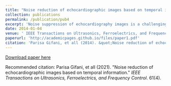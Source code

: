 ```yaml
---
title: "Noise reduction of echocardiographic images based on temporal information"
collection: publications
permalink: /publication/pub4
excerpt: 'Noise suppression of echocardiography images is a challenging issue for accurate and effective human interpretation and computer-assisted analysis. In spite of comprehensive speckle reduction methods, until now there have been few studies of denoising echocardiography sequences based on temporal information. In this article, a fast and accurate filter based on temporal information has been proposed that enables the reduction of noise in echocardiography images. The proposed method consists of smoothing intensity variation time curves (IVTC) assessed in each pixel. By filtering high-frequency components of each temporal signal and then replacing the smooth signals in their positions, all pixels of all frames can be reconstructed in a parallel manner. The performance of the proposed method is evaluated and compared with seven other speckle-reduction filters. Comparison of the filters is based on a series of computer-simulated and real clinical images, and also on visual assessment by experts. The experimental results show that the proposed algorithm is fast, less computationally demanding than other filters, and accurate, in addition to preserving the edges of the images.'
date: 2014-01-04
venue: ' IEEE Transactions on Ultrasonics, Ferroelectrics, and Frequency Control'
paperurl: 'http://academicpages.github.io/files/paper1.pdf'
citation: 'Parisa Gifani, et all (2014). &quot;Noise reduction of echocardiographic images based on temporal information.&quot; <i>IEEE Transactions on Ultrasonics, Ferroelectrics, and Frequency Control</i>. 61(4).'
---
```



[Download paper here](http://academicpages.github.io/files/paper1.pdf)

Recommended citation: Parisa Gifani, et all (2021). "Noise reduction of echocardiographic images based on temporal information." <i>IEEE Transactions on Ultrasonics, Ferroelectrics, and Frequency Control</i>. 61(4).
